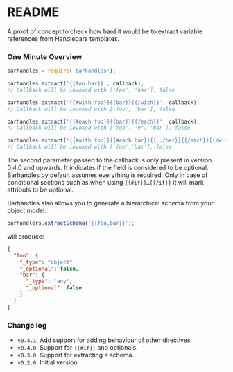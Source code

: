 # README

A proof of concept to check how hard it would be to extract variable references from Handlebars templates.

### One Minute Overview

```javascript
barhandles = require('barhandles');

barhandles.extract('{{foo.bar}}', callback);
// Callback will be invoked with ['foo', 'bar'], false

barhandles.extract('{{#with foo}}{{bar}}{{/with}}', callback);
// Callback will be invoked with ['foo', 'bar'], false

barhandles.extract('{{#each foo}}{{bar}}{{/each}}', callback);
// Callback will be invoked with ['foo', '#', 'bar'], false

barhandles.extract('{{#with foo}}{{#each bar}}{{../baz}}{{/each}}{{/with}}', callback);
// Callback will be invoked with ['foo','baz'], false

```

The second parameter passed to the callback is only present in version 0.4.0 and upwards. It indicates if the field
is considered to be optional. Barhandles by default assumes everything is required. Only in case of conditional sections
such as when using `{{#if}}…{{/if}}` it will mark attributs to be optional.

Barhandles also allows you to generate a hierarchical schema from your object model. 

```javascript
barhandlers.extractSchema('{{foo.bar}}');
```

will produce:

```json
{
  "foo": {
    "_type": "object",
    "_optional": false,
    "bar": {
      "_type": "any",
      "_optional": false
    }
  }
}  
```  

### Change log

* `v0.4.1`: Add support for adding behaviour of other directives
* `v0.4.0`: Support for `{{#if}}` and optionals.
* `v0.3.0`: Support for extracting a schema. 
* `v0.2.0`: Initial version

